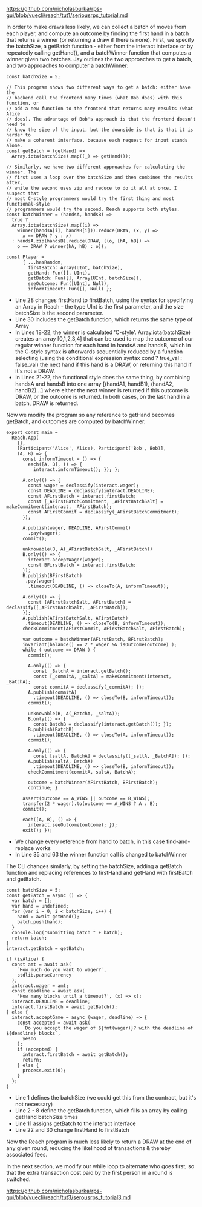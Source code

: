 https://github.com/nicholasburka/rps-gui/blob/vuecli/reach/tut1/seriousrps_tutorial.md

In order to make draws less likely, we can collect a batch of moves from each player, and compute an outcome by finding the first hand in a batch that returns a winner (or returning a draw if there is none). First, we specify the batchSize, a getBatch function - either from the interact interface or by repeatedly calling getHand(), and a batchWinner function that computes a winner given two batches. Jay outlines the two approaches to get a batch, and two approaches to computer a batchWinner: 
```
const batchSize = 5;

// This program shows two different ways to get a batch: either have the
// backend call the frontend many times (what Bob does) with this function, or
// add a new function to the frontend that returns many results (what Alice
// does). The advantage of Bob's approach is that the frontend doesn't need to
// know the size of the input, but the downside is that is that it is harder to
// make a coherent interface, because each request for input stands alone.
const getBatch = (getHand) =>
  Array.iota(batchSize).map((_) => getHand());

// Similarly, we have two different approaches for calculating the winner. The
// first uses a loop over the batchSize and then combines the results after,
// while the second uses zip and reduce to do it all at once. I suspect that
// most C-style programmers would try the first thing and most functional-style
// programmers would try the second. Reach supports both styles.
const batchWinner = (handsA, handsB) =>
  true ?
  Array.iota(batchSize).map((i) =>
    winner(handsA[i], handsB[i])).reduce(DRAW, (x, y) =>
      x == DRAW ? y : x)
  : handsA.zip(handsB).reduce(DRAW, ((o, [hA, hB]) =>
    o == DRAW ? winner(hA, hB) : o));

const Player =
      { ...hasRandom,
        firstBatch: Array(UInt, batchSize),
        getHand: Fun([], UInt),
        getBatch: Fun([], Array(UInt, batchSize)),
        seeOutcome: Fun([UInt], Null),
        informTimeout: Fun([], Null) };
```
- Line 28 changes firstHand to firstBatch, using the syntax for specifying an Array in Reach - the type UInt is the first parameter, and the size batchSize is the second parameter. 
- Line 30 includes the getBatch function, which returns the same type of Array
- In Lines 18-22, the winner is calculated 'C-style'. Array.iota(batchSize) creates an array [0,1,2,3,4] that can be used to map the outcome of our regular winner function for each hand in handsA and handsB, which in the C-style syntax is afterwards sequentially reduced by a function selecting (using the conditional expression syntax cond ? true_val : false_val) the next hand if this hand is a DRAW, or returning this hand if it's not a DRAW. 
- In Lines 21-22, the functional style does the same thing, by combining handsA and handsB into one array [(handA1, handB1), (handA2, handB2)...] where either the next winner is returned if this outcome is DRAW, or the outcome is returned. In both cases, on the last hand in a batch, DRAW is returned.

Now we modify the program so any reference to getHand becomes getBatch, and outcomes are computed by batchWinner. 

```
export const main =
  Reach.App(
    {},
    [Participant('Alice', Alice), Participant('Bob', Bob)],
    (A, B) => {
      const informTimeout = () => {
        each([A, B], () => {
          interact.informTimeout(); }); };

      A.only(() => {
        const wager = declassify(interact.wager); 
        const DEADLINE = declassify(interact.DEADLINE);
        const AFirstBatch = interact.firstBatch;
        const [_AFirstBatchCommitment, _AFirstBatchSalt] = makeCommitment(interact, _AFirstBatch);
        const AFirstCommit = declassify(_AFirstBatchCommitment);
      });

      A.publish(wager, DEADLINE, AFirstCommit)
        .pay(wager);
      commit();

      unknowable(B, A(_AFirstBatchSalt, _AFirstBatch))
      B.only(() => {
        interact.acceptWager(wager); 
        const BFirstBatch = interact.firstBatch;
      });
      B.publish(BFirstBatch)
       .pay(wager)
        .timeout(DEADLINE, () => closeTo(A, informTimeout));

      A.only(() => {
        const [AFirstBatchSalt, AFirstBatch] = declassify([_AFirstBatchSalt, _AFirstBatch]);
      });
      A.publish(AFirstBatchSalt, AFirstBatch)
       .timeout(DEADLINE, () => closeTo(B, informTimeout));
      checkCommitment(AFirstCommit, AFirstBatchSalt, AFirstBatch);

      var outcome = batchWinner(AFirstBatch, BFirstBatch);
      invariant(balance() == 2 * wager && isOutcome(outcome) );
      while ( outcome == DRAW ) {
        commit();

        A.only(() => {
          const _BatchA = interact.getBatch();
          const [_commitA, _saltA] = makeCommitment(interact, _BatchA);
          const commitA = declassify(_commitA); });
        A.publish(commitA)
          .timeout(DEADLINE, () => closeTo(B, informTimeout));
        commit();

        unknowable(B, A(_BatchA, _saltA));
        B.only(() => {
          const BatchB = declassify(interact.getBatch()); });
        B.publish(BatchB)
          .timeout(DEADLINE, () => closeTo(A, informTimeout));
        commit();

        A.only(() => {
          const [saltA, BatchA] = declassify([_saltA, _BatchA]); });
        A.publish(saltA, BatchA)
          .timeout(DEADLINE, () => closeTo(B, informTimeout));
        checkCommitment(commitA, saltA, BatchA);

        outcome = batchWinner(AFirstBatch, BFirstBatch);
        continue; }

      assert(outcome == A_WINS || outcome == B_WINS);
      transfer(2 * wager).to(outcome == A_WINS ? A : B);
      commit();

      each([A, B], () => {
        interact.seeOutcome(outcome); });
      exit(); });
```
- We change every reference from hand to batch, in this case find-and-replace works
- In Line 35 and 63 the winner function call is changed to batchWinner 

The CLI changes similarly, by setting the batchSize, adding a getBatch function and replacing references to firstHand and getHand with firstBatch and getBatch.
```
const batchSize = 5;
const getBatch = async () => {
  var batch = [];
  var hand = undefined;
  for (var i = 0; i < batchSize; i++) {
    hand = await getHand();
    batch.push(hand);
  }
  console.log("submitting batch " + batch);
  return batch;
}
interact.getBatch = getBatch;

if (isAlice) {
  const amt = await ask(
    `How much do you want to wager?`,
    stdlib.parseCurrency
  );
  interact.wager = amt;
  const deadline = await ask(
    'How many blocks until a timeout?', (x) => x);
  interact.DEADLINE = deadline;
  interact.firstBatch = await getBatch();
} else {
  interact.acceptGame = async (wager, deadline) => {
    const accepted = await ask(
      `Do you accept the wager of ${fmt(wager)}? with the deadline of ${deadline} blocks`,
      yesno
    );
    if (accepted) {
      interact.firstBatch = await getBatch();
      return;
    } else {
      process.exit(0);
    }
  };
}
```
- Line 1 defines the batchSize (we could get this from the contract, but it's not necessary)
- Line 2 - 8 define the getBatch function, which fills an array by calling getHand batchSize times
- Line 11 assigns getBatch to the interact interface
- Line 22 and 30 change firstHand to firstBatch

Now the Reach program is much less likely to return a DRAW at the end of any given round, reducing the likelihood of transactions & thereby associated fees. 

In the next section, we modify our while loop to alternate who goes first, so that the extra transaction cost paid by the first person in a round is switched.

https://github.com/nicholasburka/rps-gui/blob/vuecli/reach/tut3/serousrps_tutorial3.md